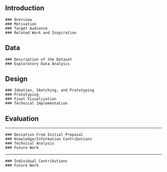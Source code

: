 ## Introduction
    ### Overview
    ### Motivation
    ### Target Audience
    ### Related Work and Inspiration
## Data
    ### Description of the Dataset
    ### Exploratory Data Analysis
## Design
    ### Ideation, Sketching, and Prototyping
    ### Prototyping
    ### Final Visualization
    ### Technical Implementation
## Evaluation
---
    ### Deviation From Initial Proposal
    ### Knowledge/Information Contributions
    ### Technical Analysis
    ### Future Work
---
    ### Individual Contributions
    ### Future Work